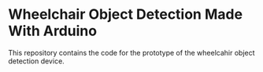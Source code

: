 # Wheelchair Object Detection Made With Arduino
This repository contains the code for the prototype of the wheelcahir object detection device. 
